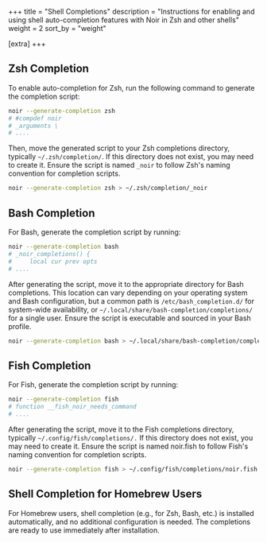 +++
title = "Shell Completions"
description = "Instructions for enabling and using shell auto-completion features with Noir in Zsh and other shells"
weight = 2
sort_by = "weight"

[extra]
+++

## Zsh Completion

To enable auto-completion for Zsh, run the following command to generate the completion script:

```bash
noir --generate-completion zsh
# #compdef noir
# _arguments \
# ....
```

Then, move the generated script to your Zsh completions directory, typically `~/.zsh/completion/`. If this directory does not exist, you may need to create it. Ensure the script is named `_noir` to follow Zsh's naming convention for completion scripts.

```bash
noir --generate-completion zsh > ~/.zsh/completion/_noir
```

## Bash Completion

For Bash, generate the completion script by running:

```bash
noir --generate-completion bash
# _noir_completions() {
#     local cur prev opts
# ....
```

After generating the script, move it to the appropriate directory for Bash completions. This location can vary depending on your operating system and Bash configuration, but a common path is `/etc/bash_completion.d/` for system-wide availability, or `~/.local/share/bash-completion/completions/` for a single user. Ensure the script is executable and sourced in your Bash profile.

```bash
noir --generate-completion bash > ~/.local/share/bash-completion/completions/noir
```

## Fish Completion

For Fish, generate the completion script by running:

```bash
noir --generate-completion fish
# function __fish_noir_needs_command
# ....
```

After generating the script, move it to the Fish completions directory, typically `~/.config/fish/completions/.` If this directory does not exist, you may need to create it. Ensure the script is named noir.fish to follow Fish's naming convention for completion scripts.

```bash
noir --generate-completion fish > ~/.config/fish/completions/noir.fish
```

## Shell Completion for Homebrew Users

For Homebrew users, shell completion (e.g., for Zsh, Bash, etc.) is installed automatically, and no additional configuration is needed. The completions are ready to use immediately after installation.
